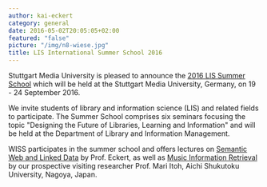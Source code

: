 ```yaml
---
author: kai-eckert
category: general
date: 2016-05-02T20:05:05+02:00
featured: "false"
picture: "/img/n8-wiese.jpg"
title: LIS International Summer School 2016
---
```

Stuttgart Media University is pleased to announce the [2016 LIS Summer School](https://www.hdm-stuttgart.de/bi/studierende_dozenten/summerschool/) which will be held at the Stuttgart Media University, Germany, on 19 - 24 September 2016.
<!--more-->

We invite students of library and information science (LIS) and related fields to participate. The Summer School comprises six seminars focusing the topic "Designing the Future of Libraries, Learning and Information" and will be held at the Department of Library and Information Management.

WISS participates in the summer school and offers lectures on [Semantic Web and Linked Data](https://www.hdm-stuttgart.de/bi/studierende_dozenten/summerschool/program/Eckert_Web.pdf) by Prof. Eckert, as well as [Music Information Retrieval](https://www.hdm-stuttgart.de/bi/studierende_dozenten/summerschool/program/Itoh_Web.pdf) by our prospective visiting researcher Prof. Mari Itoh, Aichi Shukutoku University, Nagoya, Japan.

